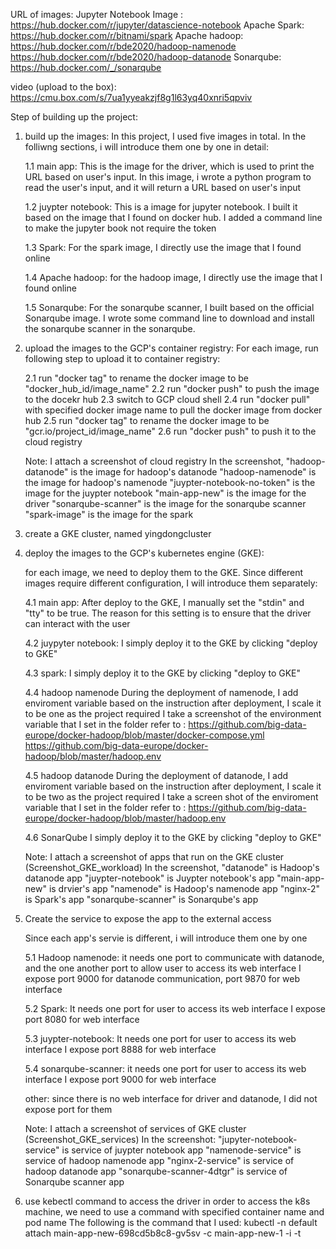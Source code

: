 URL of images:
Jupyter Notebook Image : https://hub.docker.com/r/jupyter/datascience-notebook
Apache Spark: https://hub.docker.com/r/bitnami/spark
Apache hadoop: https://hub.docker.com/r/bde2020/hadoop-namenode
               https://hub.docker.com/r/bde2020/hadoop-datanode
Sonarqube: https://hub.docker.com/_/sonarqube

video (upload to the box): https://cmu.box.com/s/7ua1yyeakzjf8g1l63yq40xnri5qpviv

Step of building up the project:

1. build up the images:
    In this project, I used five images in total. In the folliwng sections, i will introduce them 
    one by one in detail:

    1.1 main app:
    This is the image for the driver, which is used to print the URL based on user's input.
    In this image, i wrote a python program to read the user's input, and it will return a URL based 
    on user's input

    1.2 juypter notebook:
    This is a image for jupyter notebook. I built it based on the image that I found on docker hub.
    I added a command line to make the jupyter book not require the token

    1.3 Spark:
    For the spark image, I directly use the image that I found online

    1.4 Apache hadoop:
    for the hadoop image, I directly use the image that I found online

    1.5 Sonarqube:
    For the sonarqube scanner, I built based on the official Sonarqube image. I wrote some command line to 
    download and install the sonarqube scanner in the sonarqube. 

2. upload the images to the GCP's container registry:
    For each image, run following step to upload it to container registry:
    
    2.1 run "docker tag" to rename the docker image to be "docker_hub_id/image_name"
    2.2 run "docker push" to push the image to the docekr hub
    2.3 switch to GCP cloud shell
    2.4 run "docker pull" with specified docker image name to pull the docker image from docker hub
    2.5 run "docker tag" to rename the docker image to be "gcr.io/project_id/image_name"
    2.6 run "docker push" to push it to the cloud registry

    Note: 
    I attach a screenshot of cloud registry
    In the screenshot, 
    "hadoop-datanode" is the image for hadoop's datanode
    "hadoop-namenode" is the image for hadoop's namenode
    "juypter-notebook-no-token" is the image for the juypter notebook
    "main-app-new" is the image for the driver
    "sonarqube-scanner" is the image for the sonarqube scanner
    "spark-image" is the image for the spark

3. create a GKE cluster, named yingdongcluster

4. deploy the images to the GCP's kubernetes engine (GKE):

    for each image, we need to deploy them to the GKE. Since different images require different configuration, I
    will introduce them separately:

    4.1 main app:
    After deploy to the GKE, I manually set the "stdin" and "tty" to be true. The reason for this setting is to 
    ensure that the driver can interact with the user

    4.2 juypyter notebook:
    I simply deploy it to the GKE by clicking "deploy to GKE"

    4.3 spark:
    I simply deploy it to the GKE by clicking "deploy to GKE"

    4.4 hadoop namenode
    During the deployment of namenode, I add enviroment variable based on the instruction
    after deployment, I scale it to be one as the project required
    I take a screenshot of the environment variable that I set in the folder
    refer to : https://github.com/big-data-europe/docker-hadoop/blob/master/docker-compose.yml
                https://github.com/big-data-europe/docker-hadoop/blob/master/hadoop.env

    4.5 hadoop datanode
    During the deployment of datanode, I add enviroment variable based on the instruction
    after deployment, I scale it to be two as the project required
    I take a screen shot of the enviroment variable that I set in the folder
    refer to : https://github.com/big-data-europe/docker-hadoop/blob/master/hadoop.env

    4.6 SonarQube
    I simply deploy it to the GKE by clicking "deploy to GKE"

    Note: 
    I attach a screenshot of apps that run on the GKE cluster (Screenshot_GKE_workload)
    In the screenshot,
    "datanode" is Hadoop's datanode app
    "juypter-notebook" is Juypter notebook's app
    "main-app-new" is drvier's app
    "namenode" is Hadoop's namenode app
    "nginx-2" is Spark's app
    "sonarqube-scanner" is Sonarqube's app

5. Create the service to expose the app to the external access

    Since each app's servie is different, i will introduce them one by one

    5.1 Hadoop namenode:
        it needs one port to communicate with datanode, and the one another port to allow user 
        to access its web interface
        I expose port 9000 for datanode communication, port 9870 for web interface

    5.2 Spark:
        It needs one port for user to access its web interface
        I expose port 8080 for web interface

    5.3  juypter-notebook:
        It needs one port for user to access its web interface
        I expose port 8888 for web interface
    
    5.4 sonarqube-scanner:
        it needs one port for user to access its web interface
        I expose port 9000 for web interface

    other: 
        since there is no web interface for driver and datanode, I did not expose port for them
    
    Note:
    I attach a screenshot of services of GKE cluster (Screenshot_GKE_services)
    In the screenshot:
        "jupyter-notebook-service" is service of juypter notebook app
        "namenode-service" is service of hadoop namenode app
        "nginx-2-service" is service of hadoop datanode app
        "sonarqube-scanner-4dtgr" is service of Sonarqube scanner app
    
6. use kebectl command to access the driver
    in order to access the k8s machine, we need to use a command with specified container name and pod name
    The following is the command that I used: 
        kubectl -n default attach main-app-new-698cd5b8c8-gv5sv -c main-app-new-1 -i -t
